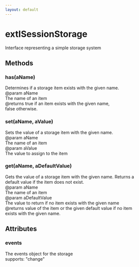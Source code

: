 ```yaml
---
layout: default
---
```


# extISessionStorage #
  
Interface representing a simple storage system  
  

## Methods ##

### has(aName) ###
  
Determines if a storage item exists with the given name.  
@param   aName  
         The name of an item  
@returns true if an item exists with the given name,  
         false otherwise.  
  

### set(aName, aValue) ###
  
Sets the value of a storage item with the given name.  
@param   aName  
         The name of an item  
@param   aValue  
         The value to assign to the item  
  

### get(aName, aDefaultValue) ###
  
Gets the value of a storage item with the given name. Returns a  
default value if the item does not exist.  
@param   aName  
         The name of an item  
@param   aDefaultValue  
         The value to return if no item exists with the given name  
@returns value of the item or the given default value if no item  
         exists with the given name.  
  

## Attributes ##

### events ###
  
The events object for the storage  
supports: "change"  
  
